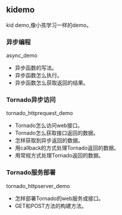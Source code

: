 
## kidemo
kid demo,像小孩学习一样的demo。

### 异步编程
async_demo

* 异步函数的写法。
* 异步函数怎么执行。
* 异步函数怎么获取返回的结果。

### Tornado异步访问
tornado_httprequest_demo

* Tornado怎么访问web接口。
* Tornado怎么获取接口返回的数据。
* 怎样获取到异步返回的数据。
* 用callback的方式处理Tornado返回的数据。
* 用常规方式处理Tornado返回的数据。

### Tornado服务部署
tornado_httpserver_demo

* 怎样部署Tornado的web服务或接口。
* GET和POST方法的构建方法。
